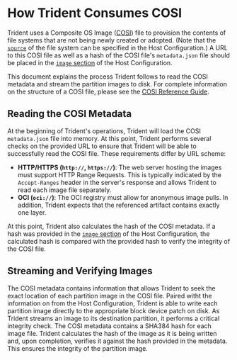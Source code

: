 # How Trident Consumes COSI

Trident uses a Composite OS Image ([COSI](../Reference/COSI.md)) file to
provision the contents of file systems that are not being newly created or
adopted. (Note that the
[`source`](../Reference/Host-Configuration/API-Reference/FileSystemSource.md) of
the file system can be specified in the Host Configuration.) A URL to this COSI
file as well as a hash of the COSI file's `metadata.json` file should be placed
in the [`image`
section](../Reference/Host-Configuration/API-Reference/OsImage.md) of the Host
Configuration.

This document explains the process Trident follows to read the COSI metadata and
stream the partition images to disk. For complete information on the structure
of a COSI file, please see the [COSI Reference Guide](../Reference/COSI.md).

## Reading the COSI Metadata

At the beginning of Trident's operations, Trident will load the COSI
`metadata.json` file into memory. At this point, Trident performs several checks
on the provided URL to ensure that Trident will be able to successfully read the
COSI file. These requirements differ by URL scheme:

- **HTTP/HTTPS (`http://`, `https://`)**: The web server hosting the images must
  support HTTP Range Requests. This is typically indicated by the
  `Accept-Ranges` header in the server's response and allows Trident to read
  each image file separately.
- **OCI (`oci://`)**: The OCI registry must allow for anonymous image pulls. In
  addition, Trident expects that the referenced artifact contains exactly one
  layer.

At this point, Trident also calculates the hash of the COSI metadata. If a hash
was provided in the [`image`
section](../Reference/Host-Configuration/API-Reference/OsImage.md) of the Host
Configuration, the calculated hash is compared with the provided hash to verify
the integrity of the COSI file.

## Streaming and Verifying Images

The COSI metadata contains information that allows Trident to seek the exact
location of each partition image in the COSI file. Paired witht the information
on from the Host Configuration, Trident is able to write each partition image
directly to the appropriate block device patch on disk. As Trident streams an
image to its destination partition, it performs a critical integrity check. The
COSI metadata contains a SHA384 hash for each image file. Trident calculates the
hash of the image as it is being written and, upon completion, verifies it
against the hash provided in the metadata. This ensures the integrity of the
partition image.
